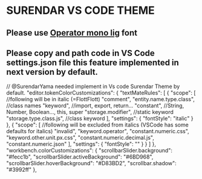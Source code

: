 # SURENDAR VS CODE THEME

## Please use [Operator mono lig](https://github.com/Bug0017/operator-mono-lig-1) font


## Please copy and path code in VS Code settings.json file this feature implemented in next version by default.

 // @SurendarYama needed implement in Vs code Surendar Theme by default.
    "editor.tokenColorCustomizations": {
        "textMateRules": [
          {
            "scope": [
              //following will be in italic (=FlottFlott)
              "comment",
              "entity.name.type.class", //class names
              "keyword", //import, export, return…
              "constant", //String, Number, Boolean…, this, super
              "storage.modifier", //static keyword
              "storage.type.class.js", //class keyword
            ],
            "settings": {
              "fontStyle": "italic"
            }
          },
          {
            "scope": [
              //following will be excluded from italics (VSCode has some defaults for italics)
              "invalid",
              "keyword.operator",
              "constant.numeric.css",
              "keyword.other.unit.px.css",
              "constant.numeric.decimal.js",
              "constant.numeric.json"
            ],
            "settings": {
              "fontStyle": ""
            }
          }
        ]
    },
    "workbench.colorCustomizations": {
      "scrollbarSlider.background": "#fecc1b",
      "scrollbarSlider.activeBackground": "#6BD968",
      "scrollbarSlider.hoverBackground": "#D83BD2",
      "scrollbar.shadow": "#3992ff"
    },
